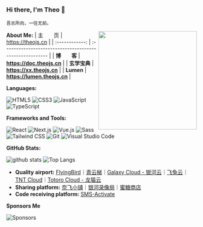 ### Hi there, I'm Theo 👋

```
吾志所向，一往无前。
```

<img src="https://media.giphy.com/media/M9gbBd9nbDrOTu1Mqx/giphy.gif" width="260" align="right" alt="">

**About Me:**
| 主&emsp;&emsp;页 | <https://theojs.cn> |
| :------------: | :------------------------------------------------------- |
| **博&emsp;&emsp;客** | **<https://doc.theojs.cn>** |
| **玄学宝典** | **<https://xx.theojs.cn>** |
| **Lumen** | **<https://lumen.theojs.cn>** |

**Languages:**

![HTML5](https://img.shields.io/badge/HTML5-E34F26?logo=HTML5&logoColor=fff)
![CSS3](https://img.shields.io/badge/CSS3-1572B6?logo=CSS3&logoColor=fff)
![JavaScript](https://img.shields.io/badge/JavaScript-F7DF1E?logo=JavaScript&logoColor=333)
![TypeScript](https://img.shields.io/badge/TypeScript-3178C6?logo=TypeScript&logoColor=fff)

**Frameworks and Tools:**

![React](https://img.shields.io/badge/React-61DAFB?logo=React&logoColor=333)
![Next.js](https://img.shields.io/badge/Next.js-000000?logo=Next.js&logoColor=fff)
![Vue.js](https://img.shields.io/badge/Vue.js-4FC08D?logo=Vue.js&logoColor=fff)
![Sass](https://img.shields.io/badge/Sass-CC6699?logo=Sass&logoColor=fff)
![Tailwind CSS](https://img.shields.io/badge/Tailwind%20CSS-06B6D4?logo=TailwindCSS&logoColor=fff)
![Git](https://img.shields.io/badge/Git-F05032?logo=Git&logoColor=fff)
![Visual Studio Code](https://img.shields.io/badge/VS%20CODE-007ACC?logo=VisualStudioCode&logoColor=fff)

**GitHub Stats:**

![github stats](https://github-readme-stats.vercel.app/api?username=Theo-Messi&show_icons=true&hide_title=true&count_private=true)
![Top Langs](https://github-readme-stats.vercel.app/api/top-langs/?username=Theo-Messi&layout=compact)

- **Quality airport:** [FlyingBird](https://itheo.top/flyingbird)｜[青云梯](https://itheo.top/qyt)｜[Galaxy Cloud - 银河云](https://itheo.top/yhy)｜[飞兔云](https://itheo.top/feitu)｜[TNT Cloud](https://itheo.top/tnt)｜[Totoro Cloud - 龙猫云](https://itheo.top/totoro)
- **Sharing platform:** [奈飞小铺](https://itheo.top/ihezu)｜[银河录像局](https://itheo.top/yh)｜[蜜糖商店](https://itheo.top/metshop)
- **Code receiving platform:** [SMS-Activate](https://itheo.top/sms)

**Sponsors Me**

<img src="https://i.theojs.cn/sponsor.webp" alt='Sponsors'></a>
